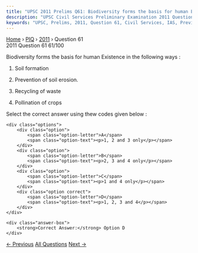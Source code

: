 ```yaml
---
title: "UPSC 2011 Prelims Q61: Biodiversity forms the basis for human Existence in the foll..."
description: "UPSC Civil Services Preliminary Examination 2011 Question 61 with options and answer"
keywords: "UPSC, Prelims, 2011, Question 61, Civil Services, IAS, Previous Year Questions"
---
```


<nav class="breadcrumb">
    <a href="../../">Home</a>
    <span>›</span>
    <a href="../">PIQ</a>
    <span>›</span>
    <a href="./">2011</a>
    <span>›</span>
    <span>Question 61</span>
</nav>

<div class="question-header">
    <div class="question-meta">
        <span class="year-badge">2011</span>
        <span class="question-number">Question 61</span>
        <span class="progress">61/100</span>
    </div>
    <div class="progress-bar">
        <div class="progress-fill" style="width: 61.0%"></div>
    </div>
</div>

<div class="question-content">
    <div class="question-text">
        <p>Biodiversity forms the basis for human Existence in the following ways :</p>
<ol>
<li>
<p>Soil formation</p>
</li>
<li>
<p>Prevention of soil erosion.</p>
</li>
<li>
<p>Recycling of waste</p>
</li>
<li>
<p>Pollination of crops</p>
</li>
</ol>
<p>Select the correct answer using thew codes given below :</p>
    </div>
    
    <div class="options">
        <div class="option">
            <span class="option-letter">A</span>
            <span class="option-text"><p>1, 2 and 3 only</p></span>
        </div>
        <div class="option">
            <span class="option-letter">B</span>
            <span class="option-text"><p>2, 3 and 4 only</p></span>
        </div>
        <div class="option">
            <span class="option-letter">C</span>
            <span class="option-text"><p>1 and 4 only</p></span>
        </div>
        <div class="option correct">
            <span class="option-letter">D</span>
            <span class="option-text"><p>1, 2, 3 and 4</p></span>
        </div>
    </div>

    <div class="answer-box">
        <strong>Correct Answer:</strong> Option D
    </div>
</div>

<div class="question-nav">
    <a href="../q060-what-was-the-reason-for-mahatma-gandhi-to-organize/" class="nav-btn prev">← Previous</a>
    <a href="../" class="nav-btn center">All Questions</a>
    <a href="../q062-aspartame-is-an-artificial-sweetener-sold-in-the-m/" class="nav-btn next">Next →</a>
</div>
